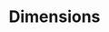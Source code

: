 ---
bigquery: https://console.cloud.google.com/bigquery?p=covid-19-dimensions-ai&page=table&d=data&t=publications
contributors: Digital Science, https://www.digital-science.com/
cost: Free for personal, non-commercial use.
description: Dimensions contains more than 100 million publications, ranging from
  articles published in scholarly journals, books and book chapters, to preprints
  and conference proceedings. All publications are contextualized with linked data
  sets, funding, publications, patents, clinical trials, and policy documents. You
  can also view associated categories, funders, institutions, and researcher profiles.
documentation: https://docs.dimensions.ai/bigquery/index.html
last_edit: 04/06/2022, 04:53:20
location: https://www.dimensions.ai/products/free/
maintained_by: Digital Science, https://www.digital-science.com/
schema_fields:
- active_years
- name
- funder_countries
- date_normal
- date
- filing_status
- abstract
- funding_jpy
- acronyms
- assignee_orgs
- license
- funding_cad
- pmid
- volume
- editors
- end_year
- associated_publication_arxiv_id
- research_org_state_codes
- status
- date_modified
- email_address
- eisbn
- journal_lists
- start_year
- description
- journal
- funding_chf
- categories
- funder_org
- brief_title
- funding_gbp
- conference
- embargo_date
- arxiv_id
- current_assignee_countries
- title
- current_assignee_orgs
- funder_org_acronyms
- funder_orgs
- labels
- application_number
- citation_string
- conditions
- foa_number
- category_for
- category_sdg
- aliases
- authors
- interventions
- id
- wikipedia_url
- current_assignee
- original_assignee_orgs
- family_members_ids
- relationships
- cpc
- associated_publication_pmid
- end_date
- address
- supporting_grant_ids
- repository_id
- original_assignee_countries
- resulting_publication_ids
- filing_date
- citations
- original_abstract
- funding_amount
- funding_currency
- funding_nzd
- parent_id
- types
- legal_events
- gender
- investigators
- isbn
- category_rcdc
- registry
- publisher
- clinical_trial_ids
- priority_year
- funding_usd
- external_ids
- metrics
- repository_name
- funder_org_countries
- category_icrp_ct
- family_count
- original_title
- pmcid
- links
- category_hrcs_hc
- date_inserted
- mesh_headings
- funding_cny
- granted_date
- book_title
- research_org_country_names
- expiration_year
- research_org_countries
- associated_grant_ids
- publication_date
- filing_year
- funder_org_cities
- issue
- subtitles
- inventor_names
- citations_count
- category_icrp_cso
- assignee_countries
- linkout
- start_date
- expiration_date
- funding_details
- researcher_ids
- established
- publication_ids
- category_uoa
- acronym
- research_org_city_names
- category_hra
- funding_eur
- cited_by_ids
- doi
- ipcr
- legal_status
- date_print
- acknowledgements
- priority_date
- pages
- language
- research_orgs
- book_series_title
- publication_year
- associated_publication_doi
- funding_aud
- reference_ids
- source_id
- type
- original_assignee
- repository_url
- associated_publication_id
- organisation_details
- altmetrics
- created_date
- kind
- category_bra
- date_imported_gbq
- mesh_terms
- phase
- concepts
- patent_ids
- category_hrcs_rac
- year
- date_online
- funder_org_state_codes
- proceedings_title
- resulting_publication_doi
- grant_number
- open_access_categories
- research_org_state_names
- research_org_cities
- granted_year
- open_access_categories_v2
- jurisdiction
- family_id
shortname: dimensions
tags:
- scholarly literature
- patents
- funding
- clinical trials
- academic profiles
terms_of_use: 'Use of both the Dimensions COVID-19 dataset and full Dimensions dataset
  are subject to the Dimensions Terms of use: https://www.dimensions.ai/policies-terms-legal '
title: Dimensions
uuid: dcff88bd-fe6b-4fdb-8159-809bf9d7bc1c
---